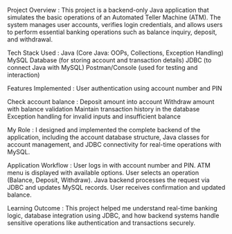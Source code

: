 Project Overview :
This project is a backend-only Java application that simulates the basic operations of an Automated Teller Machine (ATM). The system manages user accounts, verifies login credentials, and allows users to perform essential banking operations such as balance inquiry, deposit, and withdrawal.

Tech Stack Used :
Java (Core Java: OOPs, Collections, Exception Handling)
MySQL Database (for storing account and transaction details)
JDBC (to connect Java with MySQL)
Postman/Console (used for testing and interaction)

Features Implemented :
User authentication using account number and PIN

Check account balance :
Deposit amount into account
Withdraw amount with balance validation
Maintain transaction history in the database
Exception handling for invalid inputs and insufficient balance

My Role :
I designed and implemented the complete backend of the application, including the account database structure, Java classes for account management, and JDBC connectivity for real-time operations with MySQL.

Application Workflow :
User logs in with account number and PIN.
ATM menu is displayed with available options. 
User selects an operation (Balance, Deposit, Withdraw).
Java backend processes the request via JDBC and updates MySQL records.
User receives confirmation and updated balance.

Learning Outcome :
This project helped me understand real-time banking logic, database integration using JDBC, and how backend systems handle sensitive operations like authentication and transactions securely.
